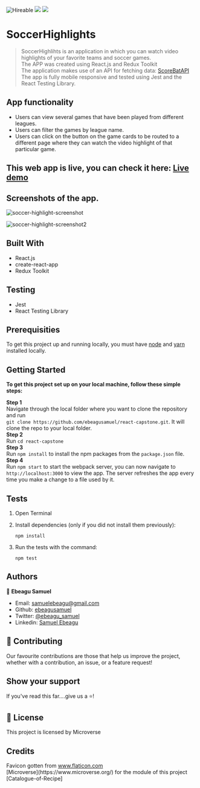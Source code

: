 ![Hireable](https://img.shields.io/badge/Hireable-yes-success) ![](https://img.shields.io/badge/Mobile--responsive-yes-green) ![](https://img.shields.io/badge/-Microverse%20projects-blueviolet)

# SoccerHighlights 

> SoccerHighlihts is an application in which you can watch video highlights of your favorite teams and soccer games.
> <br>
> The APP was created  using React.js and Redux Toolkit
> <br>
> The application makes use of an API for fetching data: [ScoreBatAPI](https://www.scorebat.com/)
> <br>
> The app is fully mobile responsive and tested using Jest and the React Testing Library.
> <br>

## App functionality

- Users can view several games that have been played from different leagues.
- Users can filter the games by league name.
- Users can click on the button on the game cards to be routed to a different page where they can watch the video highlight of that particular game.


## This web app is live, you can check it here: [Live demo](http://soccer-highlights199.herokuapp.com/)

## Screenshots of the app.

![soccer-highlight-screenshot](https://user-images.githubusercontent.com/57847212/98553195-a5b24400-229f-11eb-9cb6-c224485a1c0e.png)

![soccer-highlight-screenshot2](https://user-images.githubusercontent.com/57847212/98553241-b6fb5080-229f-11eb-8cb0-403f82260c22.png)



## Built With

- React.js
- create-react-app
- Redux Toolkit

## Testing
- Jest
- React Testing Library

## Prerequisities

To get this project up and running locally, you must have [node](https://nodejs.org/en/) and [yarn](https://yarnpkg.com/) installed locally.

## Getting Started

**To get this project set up on your local machine, follow these simple steps:**

**Step 1**<br>
Navigate through the local folder where you want to clone the repository and run<br>
`git clone https://github.com/ebeagusamuel/react-capstone.git`. It will clone the repo to your local folder.<br>
**Step 2**<br>
Run `cd react-capstone`<br>
**Step 3**<br>
Run `npm install` to install the npm packages from the `package.json` file.<br>
**Step 4**<br>
Run `npm start` to start the webpack server, you can now navigate to `http://localhost:3000` to view the app. The server refreshes the app every time you make a change to a file used by it.<br>

## Tests

1. Open Terminal

2. Install dependencies (only if you did not install them previously):

   `npm install`

3. Run the tests with the command:

   `npm test`

## Authors

👤 **Ebeagu Samuel**

- Email: [samuelebeagu@gmail.com](samuelebeagu@gmail.com)
- Github: [ebeagusamuel](https://github.com/ebeagusamuel)
- Twitter: [@ebeagu_samuel](https://twitter.com/ebeagu_samuel)
- Linkedin: [Samuel Ebeagu](https://www.linkedin.com/in/ebeagusamuel/)

## 🤝 Contributing

Our favourite contributions are those that help us improve the project, whether with a contribution, an issue, or a feature request!

## Show your support

If you've read this far....give us a ⭐️!

## 📝 License

This project is licensed by Microverse

## Credits
<div>Favicon gotten from <a href="https://www.flaticon.com/" title="Flaticon">www.flaticon.com</a></div>
[Microverse](https://www.microverse.org/) for the module of this project [Catalogue-of-Recipe]